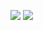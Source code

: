 [![](https://github-readme-stats.vercel.app/api?username=dilongx&theme=dracula&show_icons=true)](https://github.com/dilongx/DilongX/edit/master/README.md)
[![](https://github-readme-stats.vercel.app/api/top-langs/?username=dilongx&theme=dracula&langs_count=3)](https://github.com/dilongx/DilongX/edit/master/README.md)
